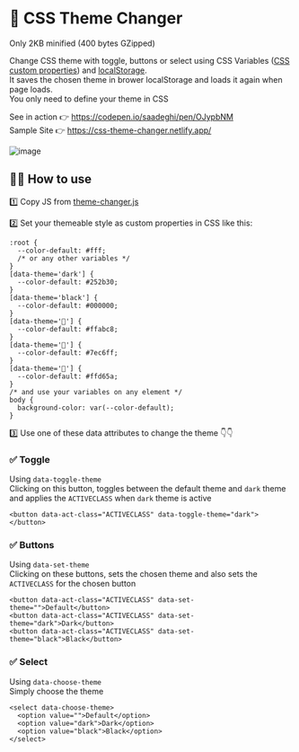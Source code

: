 # 🎨 CSS Theme Changer  

Only 2KB minified (400 bytes GZipped)

Change CSS theme with toggle, buttons or select using CSS Variables ([CSS custom properties](https://developer.mozilla.org/en-US/docs/Web/CSS/--*)) and [localStorage](https://developer.mozilla.org/en-US/docs/Web/API/Window/localStorage).  
It saves the chosen theme in brower localStorage and loads it again when page loads.  
You only need to define your theme in CSS  
  
See in action 👉 https://codepen.io/saadeghi/pen/OJypbNM  
Sample Site 👉 https://css-theme-changer.netlify.app/

![image](https://user-images.githubusercontent.com/7342023/80218042-e3c67e00-8655-11ea-94e8-925d0dcbfd57.gif)


## 👨‍💻 How to use ##  
  
1️⃣ Copy JS from [theme-changer.js](/theme-changer.js)  
  
2️⃣ Set your themeable style as custom properties in CSS like this:  
```
:root {
  --color-default: #fff;
  /* or any other variables */
}
[data-theme='dark'] {
  --color-default: #252b30;
}
[data-theme='black'] {
  --color-default: #000000;
}
[data-theme='🌸'] {
  --color-default: #ffabc8;
}
[data-theme='🐬'] {
  --color-default: #7ec6ff;
}
[data-theme='🐤'] {
  --color-default: #ffd65a;
}
/* and use your variables on any element */
body {
  background-color: var(--color-default);
}
```

  
  
3️⃣ Use one of these data attributes to change the theme 👇👇  
  ### ✅ Toggle ###  
  Using `data-toggle-theme`  
  Clicking on this button, toggles between the default theme and `dark` theme and applies the `ACTIVECLASS` when `dark` theme is active    
  ```
  <button data-act-class="ACTIVECLASS" data-toggle-theme="dark"></button>
  ```

  ### ✅ Buttons ###  
  Using `data-set-theme`  
  Clicking on these buttons, sets the chosen theme and also sets the `ACTIVECLASS` for the chosen button  

  ```
  <button data-act-class="ACTIVECLASS" data-set-theme="">Default</button>
  <button data-act-class="ACTIVECLASS" data-set-theme="dark">Dark</button>
  <button data-act-class="ACTIVECLASS" data-set-theme="black">Black</button>
  ```

  ### ✅ Select ###  
  Using `data-choose-theme`  
  Simply choose the theme  

  ```
  <select data-choose-theme>
    <option value="">Default</option>
    <option value="dark">Dark</option>
    <option value="black">Black</option>
  </select>
  ```
